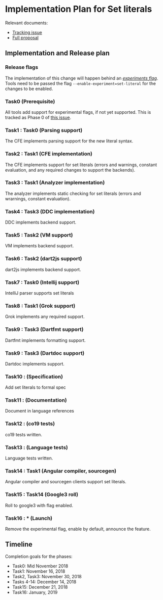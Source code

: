 # Implementation Plan for Set literals

Relevant documents:
 - [Tracking issue](TODO)
 - [Full proposal](https://github.com/dart-lang/language/blob/master/accepted/future-releases/set-literals/feature-specification.md)

## Implementation and Release plan

### Release flags

The implementation of this change will happen behind
an
[*experiments flag*](https://github.com/dart-lang/sdk/blob/master/docs/process/experimental-flags.md).
Tools need to be passed the flag `--enable-experiment=set-literal` for the
changes to be enabled.

### Task0 (Prerequisite)

All tools add support for experimental flags, if not yet supported.  This is
tracked as Phase 0 of [this issue](https://github.com/dart-lang/language/issues/60).

### Task1 : Task0 (Parsing support)

The CFE implements parsing support for the new literal syntax.

### Task2 : Task1 (CFE implementation)

The CFE implements support for set literals (errors and warnings, constant
evaluation, and any required changes to support the backends).

### Task3 : Task1 (Analyzer implementation)

The analyzer implements static checking for set literals (errors and wrarnings,
constant evaluation).

### Task4 : Task3 (DDC implementation)

DDC implements backend support.

### Task5 : Task2 (VM support)

VM implements backend support.

### Task6 : Task2 (dart2js support)

dart2js implements backend support.

### Task7 : Task0 (Intellij support)

IntelliJ parser supports set literals

### Task8 : Task1 (Grok support)

Grok implements any required support.

### Task9 : Task3 (Dartfmt support)

Dartfmt implements formatting support.

### Task9 : Task3 (Dartdoc support)

Dartdoc implements support.

### Task10 : (Specification)

Add set literals to formal spec

### Task11 : (Documentation)

Document in language references

### Task12 : (co19 tests)

co19 tests written.

### Task13 : (Language tests)

Language tests written.

### Task14 : Task1 (Angular compiler, sourcegen)

Angular compiler and sourcegen clients support set literals.

### Task15 : Task14 (Google3 roll)

Roll to google3 with flag enabled.

### Task16 : * (Launch)

Remove the experimental flag, enable by default, announce the feature.


## Timeline

Completion goals for the phases:

- Task0: Mid November 2018
- Task1: November 16, 2018 
- Task2, Task3: November 30, 2018
- Tasks 4-14: December 14, 2018
- Task15: December 21, 2018
- Task16: January, 2019
